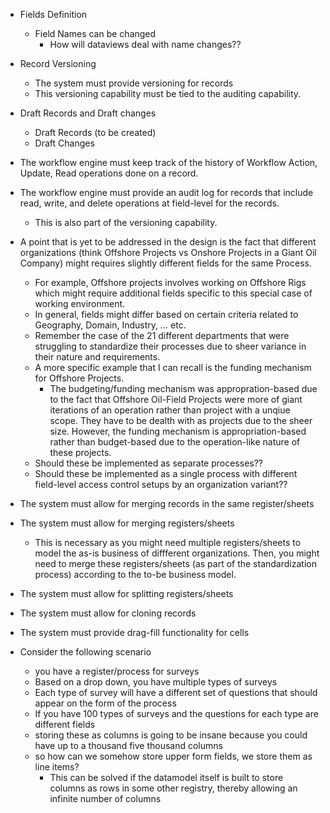 - Fields Definition
	- Field Names can be changed
		- How will dataviews deal with name changes??


- Record Versioning
	- The system must provide versioning for records
	- This versioning capability must be tied to the auditing capability.

- Draft Records and Draft changes
	- Draft Records (to be created)
	- Draft Changes

- The workflow engine must keep track of the history of Workflow Action, Update, Read operations done on a record.
- The workflow engine must provide an audit log for records that include read, write, and delete operations at field-level for the records.
	- This is also part of the versioning capability.


- A point that is yet to be addressed in the design is the fact that different organizations (think Offshore Projects vs Onshore Projects in a Giant Oil Company) might requires slightly different fields for the same Process.
	- For example, Offshore projects involves working on Offshore Rigs which might require additional fields specific to this special case of working environment.
	- In general, fields might differ based on certain criteria related to Geography, Domain, Industry, ... etc.
	- Remember the case of the 21 different departments that were struggling to standardize their processes due to sheer variance in their nature and requirements.
	- A more specific example that I can recall is the funding mechanism for Offshore Projects.
		- The budgeting/funding mechanism was appropration-based due to the fact that Offshore Oil-Field Projects were more of giant iterations of an operation rather than project with a unqiue scope. They have to be dealth with as projects due to the sheer size. However, the funding mechanism is appropriation-based rather than budget-based due to the operation-like nature of these projects.
	- Should these be implemented as separate processes??
	- Should these be implemented as a single process with different field-level access control setups by an organization variant??



- The system must allow for merging records in the same register/sheets
- The system must allow for merging registers/sheets
	- This is necessary as you might need multiple registers/sheets to model the as-is business of diffferent organizations. Then, you might need to merge these registers/sheets (as part of the standardization process) according to the to-be business model.

- The system must allow for splitting registers/sheets

- The system must allow for cloning records
- The system must provide drag-fill functionality for cells




- Consider the following scenario
	- you have a register/process for surveys
	- Based on a drop down, you have multiple types of surveys
	- Each type of survey will have a different set of questions that should appear on the form of the process
	- If you have 100 types of surveys and the questions for each type are different fields
	- storing these as columns is going to be insane because you could have up to a thousand five thousand columns
	- so how can we somehow store upper form fields, we store them as line items?
		- This can be solved if the datamodel itself is built to store columns as rows in some other registry, thereby allowing an infinite number of columns
